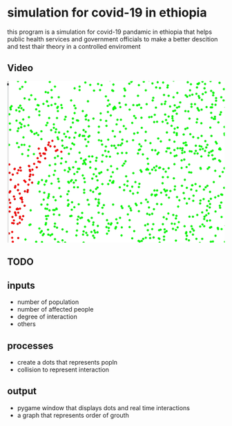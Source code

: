 
# simulation for covid-19 in ethiopia


this program is a simulation for covid-19 pandamic in ethiopia
that helps public health services and government officials
to make a better descition and test thair theory in a controlled enviroment


## Video

![](./sim.gif)

## TODO

inputs
------
* number of population
* number of affected people
* degree of interaction
* others

processes
---------
* create a dots that represents popln
* collision to represent interaction


output
------

* pygame window that displays dots and real time interactions
* a graph that represents order of grouth








